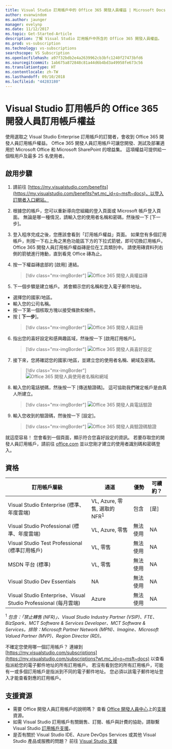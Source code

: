 ```yaml
---
title: Visual Studio 訂用帳戶中的 Office 365 開發人員權益 | Microsoft Docs
author: evanwindom
ms.author: jaunger
manager: evelynp
ms.date: 11/12/2017
ms.topic: Get-Started-Article
description: 了解 Visual Studio 訂用帳戶中所含的 Office 365 開發人員權益。
ms.prod: vs-subscription
ms.technology: vs-subscriptions
searchscope: VS Subscription
ms.openlocfilehash: a97f32bdb2e4a2639962cb3bfc1240f27473bfd6
ms.sourcegitcommit: 1ab675a872848c81a44d6b4bd3a49958fe673c56
ms.translationtype: HT
ms.contentlocale: zh-TW
ms.lasthandoff: 09/10/2018
ms.locfileid: "44283180"
---
```

# <a name="the-office-365-developer-subscription-benefit-in-visual-studio-subscriptions"></a>Visual Studio 訂用帳戶的 Office 365 開發人員訂用帳戶權益

使用選取之 Visual Studio Enterprise 訂用帳戶的訂閱者，會收到 Office 365 開發人員訂用帳戶權益。  Office 365 開發人員訂用帳戶可讓您開發、測試及部署適用於 Microsoft Office 和 Microsoft SharePoint 的增益集。  這項權益可提供給一個租用戶及最多 25 名使用者。

## <a name="activation-steps"></a>啟用步驟

1. 請前往 [https://my.visualstudio.com/benefits](https://my.visualstudio.com/benefits?wt.mc_id=o~msft~docs)，以登入訂閱者入口網站。

2. 根據您的帳戶，您可以重新導向您組織的登入頁面或 Microsoft 帳戶登入頁面。   無論是哪一種情況，請輸入您的使用者名稱和密碼，然後按一下 [下一步]。

3. 登入程序完成之後，您應該會看到「訂用帳戶權益」頁面。  如果您有多個訂用帳戶，則按一下右上角之黑色功能區下方的下拉式箭號，即可切換訂用帳戶。  Office 365 開發人員訂用帳戶權益磚是位在工具類別中。  請使用磚資料列右側的箭號進行捲動，直到看見 Office 磚為止。

4. 按一下權益磚底部的 [啟用] 連結。   
    > [!div class="mx-imgBorder"]
    > ![Office 365 開發人員權益磚](_img\vs-office-dev\vs-office-dev-tile.png)

5.  下一個步驟是建立帳戶。  將會顯示您的名稱和登入電子郵件地址。  
- 選擇您的國家/地區。
- 輸入您的公司名稱。 
- 按一下第一個核取方塊以接受條款和條件。 
- 按 [ **下一步**]。
    > [!div class="mx-imgBorder"]
    > ![Office 365 開發人員註冊](_img\vs-office-dev\vs-office-dev-signup.png)
    
6.  指出您的喜好設定和感興趣區域，然後按一下 [啟用訂用帳戶]。   
    > [!div class="mx-imgBorder"]
    > ![Office 365 開發人員喜好設定](_img\vs-office-dev\vs-office-dev-preferences.png)

7.  接下來，您將確認您的國家/地區，並建立您的使用者名稱、網域及密碼。
    > [!div class="mx-imgBorder"]
    > ![Office 365 開發人員使用者名稱和網域](_img\vs-office-dev\vs-office-dev-domain.png)

8.  輸入您的電話號碼，然後按一下 [傳送驗證碼]。  這可協助我們確定帳戶是由真人所建立。 
    > [!div class="mx-imgBorder"]
    > ![Office 365 開發人員電話驗證](_img\vs-office-dev\vs-office-dev-send-code.png)

9.  輸入您收到的驗證碼，然後按一下 [設定]。
    > [!div class="mx-imgBorder"]
    > ![Office 365 開發人員驗證碼驗證](_img\vs-office-dev\vs-office-dev-setup.png)

就這麼容易！  您會看到一個頁面，顯示符合您喜好設定的資訊。  若要存取您的開發人員訂用帳戶，請前往 [office.com](https://www.office.com) 並以您剛才建立的使用者識別碼和密碼登入。


## <a name="eligibility"></a>資格
| 訂用帳戶層級                                                 |     通道                                            | 優勢                                                          | 可續約？    |
|--------------------------------------------------------------------|---------------------------------------------------------|------------------------------------------------------------------|---------------|
| Visual Studio Enterprise (標準、年度雲端)   | VL, Azure, 零售, 選取的 NFR<sup>1</sup> | 包含      |  [是]          |
| Visual Studio Professional (標準、年度雲端) | VL, Azure, 零售                                       | 無法使用                                                            |NA         |
| Visual Studio Test Professional (標準訂用帳戶)                         | VL, 零售                                              | 無法使用                                             |  NA         |
| MSDN 平台 (標準)                                          | VL, 零售                                              | 無法使用                                              | NA         |
| Visual Studio Dev Essentials | NA  | 無法使用 |NA |
| Visual Studio Enterprise、Visual Studio Professional (每月雲端) | Azure                                       | 無法使用                                                           |NA|

<sup>1</sup>  *包含：「禁止轉售 (NFR)」、Visual Studio Industry Partner (VSIP)、FTE、BizSpark、MCT Software & Services Developer、MCT Software & Services。排除：Microsoft Partner Network (MPN)、Imagine、Microsoft Valued Partner (MVP)、Region Director (RD)。*

不確定您使用哪一個訂用帳戶？  連線到 [https://my.visualstudio.com/subscriptions](https://my.visualstudio.com/subscriptions?wt.mc_id=o~msft~docs) 以查看指派給您的電子郵件地址的所有訂用帳戶。 若沒有看到您的所有訂用帳戶，可能有一或多個訂用帳戶是指派到不同的電子郵件地址。  您必須以該電子郵件地址登入才能查看對應的訂用帳戶。



## <a name="support-resources"></a>支援資源
-  需要 Office 開發人員訂用帳戶的說明嗎？ 查看 [Office 開發人員中心](https://developer.microsoft.com/office)上的[支援](https://developer.microsoft.com/office/support)資源。
-  如需 Visual Studio 訂用帳戶有關銷售、訂閱、帳戶與計費的協助，請聯繫 Visual Studio [訂用帳戶支援](https://visualstudio.microsoft.com/subscriptions/support/)。
-  是否有關於 Visual Studio IDE、Azure DevOps Services 或其他 Visual Studio 產品或服務的問題？  前往 [Visual Studio 支援](https://visualstudio.microsoft.com/support/)